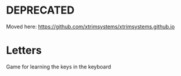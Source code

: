 # DEPRECATED
Moved here: https://github.com/xtrimsystems/xtrimsystems.github.io

# Letters
Game for learning the keys in the keyboard

